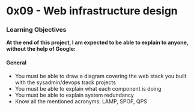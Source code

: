 # 0x09 - Web infrastructure design

### Learning Objectives
**At the end of this project, I am expected to be able to explain to anyone, without the help of Google:**

#### General
- You must be able to draw a diagram covering the web stack you built with the sysadmin/devops track projects
- You must be able to explain what each component is doing
- You must be able to explain system redundancy
- Know all the mentioned acronyms: LAMP, SPOF, QPS
